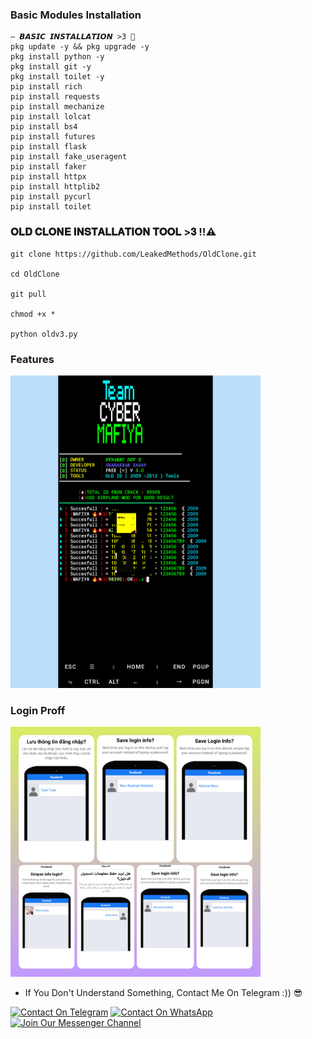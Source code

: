 
### Basic Modules Installation
```
— 𝘽𝘼𝙎𝙄𝘾 𝙄𝙉𝙎𝙏𝘼𝙇𝙇𝘼𝙏𝙄𝙊𝙉 >3 🖤
pkg update -y && pkg upgrade -y
pkg install python -y
pkg install git -y
pkg install toilet -y
pip install rich
pip install requests
pip install mechanize
pip install lolcat
pip install bs4
pip install futures
pip install flask
pip install fake_useragent
pip install faker
pip install httpx
pip install httplib2
pip install pycurl
pip install toilet
```
### 𝐎𝐋𝐃 𝐂𝐋𝐎𝐍𝐄 𝐈𝐍𝐒𝐓𝐀𝐋𝐋𝐀𝐓𝐈𝐎𝐍 𝐓𝐎𝐎𝐋 >𝟑 ‼️⚠️
```
git clone https://github.com/LeakedMethods/OldClone.git

cd OldClone

git pull

chmod +x *

python oldv3.py
```
### Features

<img src="https://raw.githubusercontent.com/LeakedMethods/OldClone/refs/heads/main/InShot_20250909_094437440.jpg" width="400"/>

### Login Proff

<img src="https://raw.githubusercontent.com/LeakedMethods/OldClone/refs/heads/main/InShot_20250909_093951493.jpg" width="400"/>

- If You Don't Understand Something, Contact Me On Telegram :)) 😎

[![Contact On Telegram](https://img.shields.io/badge/Contact%20On-Telegram-blue?style=for-the-badge&logo=telegram)](https://t.me/shahariarzaman2001)
[![Contact On WhatsApp](https://img.shields.io/badge/Contact%20On-WhatsApp-25D366?style=for-the-badge&logo=whatsapp)](https://wa.me/+8801533964445)
[![Join Our Messenger Channel](https://img.shields.io/badge/Contact%20On-Messenger-00B2FF?style=for-the-badge&logo=messenger&logoColor=white)](https://m.me/cm/AbbljCxFoBpeRP_Q/?send_source=cm%3Acopy_invite_link)

